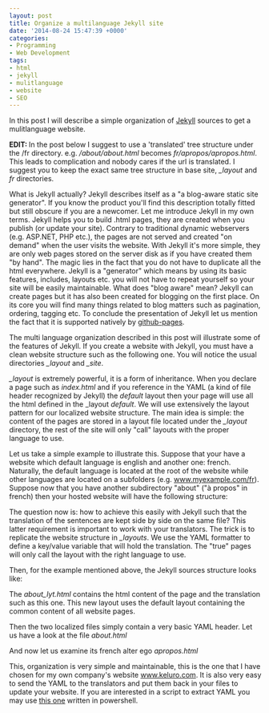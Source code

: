 ```yaml
---
layout: post
title: Organize a multilanguage Jekyll site
date: '2014-08-24 15:47:39 +0000'
categories:
- Programming
- Web Development
tags:
- html
- jekyll
- mulitlanguage
- website
- SEO
---
```

In this post I will describe a simple organization of <a href="http://jekyllrb.com/">Jekyll</a> sources to get a mulitlanguage website.

<strong>EDIT:&nbsp;</strong>In the post below I suggest to use a 'translated' tree structure under the /fr directory. e.g. _/about/about.html_ becomes _fr/apropos/apropos.html_. This leads to complication and nobody cares if the url is translated. I suggest you to keep the exact same tree structure&nbsp;in base site, <em>_layout</em> and _fr_ directories.

What is Jekyll actually? Jekyll describes itself as a "a blog-aware static site generator". If you know the product you'll find this description totally fitted but still obscure if you are a newcomer. Let me introduce Jekyll in my own terms. Jekyll helps you to build .html pages, they are created when you publish (or update your site). Contrary to traditional dynamic webservers (e.g. ASP.NET, PHP etc.), the pages are not served and created "on demand" when the user visits the website. With Jekyll it's more simple, they are only web pages stored on the server disk as if you have created them "by hand". The magic lies in the fact that you do not have to duplicate all the html everywhere. Jekyll is a "generator" which means by using its basic features, includes, layouts etc. you will not have to repeat yourself so your site will be easily maintainable. What does "blog aware" mean? Jekyll can create pages but it has also been created for blogging on the first place. On its core you will find many things related to blog matters such as pagination, ordering, tagging etc. To conclude the presentation of Jekyll let us mention the fact that it is supported natively by <a href="https://pages.github.com/">github-pages</a>.

The multi language organization described in this post will illustrate some of the features of Jekyll. If you create a website with Jekyll, you must have a clean website structure such as the following one. You will notice the usual directories <em>_layout</em> and <em>_site</em>.

<script src="https://gist.github.com/bpatra/05e8ae432ea98b1321f05ae9d9c48ba1.js"></script>

<em>_layout</em> is extremely powerful, it is a form of inheritance. When you declare a page such as <em>index.html</em> and if you reference in the YAML (a kind of file header recognized by Jekyll) the <em>default</em> layout then your page will use all the html defined in the _layout <em>default</em>. We will use extensively the layout pattern for our localized website structure. The main idea is simple: the content of the pages are stored in a layout file located under the <em>_layout</em> directory, the rest of the site will only "call" layouts with the proper language to use.

Let us take a simple example to illustrate this. Suppose that your have a website which default language is english and another one: french. Naturally, the default language is located at the root of the website while other languages are located on a subfolders (e.g. www.myexample.com/fr). Suppose now that you have another subdirectory "about" ("&agrave; propos" in french) then your hosted website will have the following structure:

<script src="https://gist.github.com/bpatra/2918b37b10632785c89f142875f52688.js"></script>

The question now is: how to achieve this easily with Jekyll such that the translation of the sentences are kept side by side on the same file? This latter requirement is important to work with your translators. The trick is to replicate the website structure in <em>_layouts</em>. We use the YAML formatter to define a key/value variable that will hold the translation. The "true" pages will only call the layout with the right language to use.

Then, for the example mentioned above, the Jekyll sources structure looks like:

<script src="https://gist.github.com/bpatra/dc3f01114a9a0ecd2600d00936118b7b.js"></script>

The <em>about_lyt.html</em> contains the html content of the page and the translation such as this one. This new layout uses the default layout containing the common content of all website pages.

<script src="https://gist.github.com/bpatra/209b250af53241ab5d1f74ea9b4e852d.js"></script>

Then the two localized files simply contain a very basic YAML header.
Let us have a look at the file <em>about.html</em>

<script src="https://gist.github.com/bpatra/f5e98015d60f71dc0090e5466ca48687.js"></script>

And now let us examine its french alter ego <em>apropos.html</em>

<script src="https://gist.github.com/bpatra/ca0904ecade4b4c287506d15b1096eb4.js"></script>

This, organization is very simple and maintainable, this is the one that I have chosen for my own company's website <a href="http://www.keluro.com">www.keluro.com</a>. It is also very easy to send the YAML to the translators and put them back in your files to update your website. If you are interested in a script to extract YAML you may use <a href="https://gist.github.com/79d8f54b50ea6a2c484c">this one</a> written in powershell.


